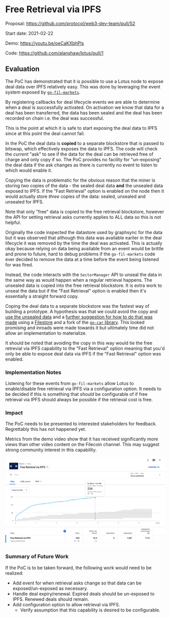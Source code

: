 # Free Retrieval via IPFS

Proposal: https://github.com/protocol/web3-dev-team/pull/52

Start date: 2021-02-22

Demo: https://youtu.be/oeCaKXbhPls

Code: https://github.com/alanshaw/lotus/pull/1

## Evaluation

<!-- impact of these first projects (on our PMF success metrics), what did we learn, what work is continuing forward? -->

The PoC has demonstrated that it is possible to use a Lotus node to expose deal data over IPFS relatively easy. This was done by leveraging the event system exposed by [`go-fil-markets`](https://github.com/filecoin-project/go-fil-markets).

By registering callbacks for deal lifecycle events we are able to determine when a deal is successfully activated. On activation we know that data for a deal has been transferred, the data has been sealed and the deal has been recorded on chain i.e. the deal was successful.

This is the point at which it is safe to start exposing the deal data to IPFS since at this point the deal cannot fail.

In the PoC the deal data is **copied** to a separate blockstore that is passed to bitswap, which effectively exposes the data to IPFS. The code will check the _current_ "ask" to see if the data for the deal can be retrieved free of charge and only copy if so. The PoC provides no facility for "un-exposing" the deal data if the ask changes as there is currently no event to listen to which would enable it.

Copying the data is problematic for the obvious reason that the miner is storing _two_ copies of the data - the sealed deal data **and** the unsealed data exposed to IPFS. If the "Fast Retrieval" option is enabled on the node then it would actually store _three_ copies of the data: sealed, unsealed and unsealed for IPFS.

Note that only "free" data is copied to the free retrieval blockstore, however the API for setting retrieval asks currently applies to ALL data so this is not helpful.

Originally the code inspected the datastore used by graphsync for the data but it was observed that although this data was available earlier in the deal lifecycle it was removed by the time the deal was activated. This is actually okay because relying on data being available from an event would be brittle and prone to future, hard to debug problems if the `go-fil-markets` code ever decided to remove the data at a time before the event being listened for was fired.

Instead, the code interacts with the `SectorManager` API to unseal the data in the same way as would happen when a regular retrieval happens. The unsealed data is copied into the free retrieval blockstore. It is extra work to unseal the data but if the "Fast Retrieval" option is enabled then it's essentially a straight forward copy.

Coping the deal data to a separate blockstore was the fastest way of building a prototype. A hypothesis was that we could avoid the copy and [use the unsealed data](https://github.com/protocol/web3-dev-team/pull/52#issuecomment-783319835) and a [further suggestion for how to do that was made](https://github.com/alanshaw/lotus/pull/1#issuecomment-786787958) using a [Filestore](https://github.com/ipfs/go-filestore) and a fork of the [`go-car` library](https://github.com/ipld/go-car/pull/24). This looked promising and inroads were made towards it but ultimately time did not allow an implementation to materialize.

It should be noted that avoiding the copy in this way would tie the free retrevial via IPFS capability to the "Fast Retrieval" option meaning that you'd only be able to expose deal data via IPFS if the "Fast Retrieval" option was enabled.

### Implementation Notes

Listening for these events from `go-fil-markets` allow Lotus to enable/disable free retrieval via IPFS via a configuration option. It needs to be decided if this is something that _should_ be configurable of if free retrieval via IPFS should always be possible if the retrieval cost is free.

### Impact

The PoC needs to be presented to interested stakeholders for feedback. Regrettably this has not happened yet.

Metrics from the demo video show that it has received significantly more views than other video content on the Filecoin channel. This may suggest strong community interest in this capability.

<img src="https://raw.githubusercontent.com/protocol/the-spark/main/projects/2021/free-retrieval-via-ipfs/demo-video-impact.png"/>

### Summary of Future Work

If the PoC is to be taken forward, the following work would need to be realized:

* Add event for when retrieval asks change so that data can be exposed/un-exposed as necessary.
* Handle deal expiry/renewal. Expired deals should be un-exposed to IPFS. Renewed deals should remain.
* Add configuration option to allow retrieval via IPFS.
    * Verify assumption that this capability is desired to be configurable.
